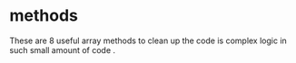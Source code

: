 # methods

These are 8 useful array methods to clean up the code is complex logic in such small amount of code . 
